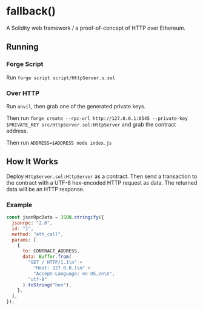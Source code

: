 # fallback()

A Solidity web framework / a proof-of-concept of HTTP over Ethereum.

## Running

### Forge Script

Run `forge script script/HttpServer.s.sol`

### Over HTTP

Run `anvil`, then grab one of the generated private keys.

Then run `forge create --rpc-url http://127.0.0.1:8545 --private-key $PRIVATE_KEY src/HttpServer.sol:HttpServer` and grab the contract address.

Then run `ADDRESS=$ADDRESS node index.js`

## How It Works

Deploy `HttpServer.sol:HttpServer` as a contract. Then send a transaction to the contract with a UTF-8 hex-encoded HTTP request as data. The returned data will be an HTTP response.

### Example

```js
const jsonRpcData = JSON.stringify({
  jsonrpc: "2.0",
  id: "1",
  method: "eth_call",
  params: [
    {
      to: CONTRACT_ADDRESS,
      data: Buffer.from(
        "GET / HTTP/1.1\n" +
          "Host: 127.0.0.1\n" +
          "Accept-Language: en-US,en\n",
        "utf-8"
      ).toString("hex"),
    },
  ],
});
```
